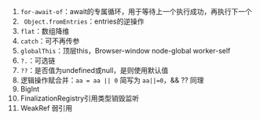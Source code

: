 1. `for-await-of`：await的专属循环，用于等待上一个执行成功，再执行下一个
2. ` Object.fromEntries`：entries的逆操作
3. `flat`：数组降维
4. `catch`：可不再传参
5. `globalThis`：顶层this，Browser-window node-global worker-self
6. `?.`：可选链
7. `??`：是否值为undefined或null，是则使用默认值
8. 逻辑操作赋合并：`aa = aa || 0` 简写为 `aa||=0`，&& ?? 同理
9. BigInt
10. FinalizationRegistry引用类型销毁监听
11. WeakRef 弱引用

    
